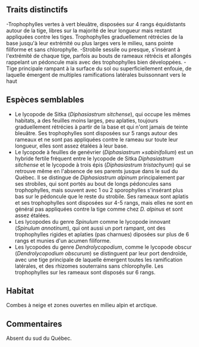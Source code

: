 
<!--
1-https://www.inaturalist.org/observations/33065242
1-https://www.inaturalist.org/observations/238580382
2-https://www.inaturalist.org/observations/238580382
1-https://www.inaturalist.org/observations/125998175
2-https://www.inaturalist.org/observations/33064007
1-https://www.inaturalist.org/observations/247256562
1-https://www.inaturalist.org/observations/33063931
1-https://www.inaturalist.org/observations/125978674
-->

## Traits distinctifs

-Trophophylles vertes à vert bleuâtre, disposées sur 4 rangs équidistants autour de la tige, libres sur la majorité de leur longueur mais restant appliquées contre les tiges. Trophophylles graduellement rétrécies de la base jusqu'à leur extrémité ou plus larges vers le milieu, sans pointe filiforme et sans chlorophylle.
-Strobile sessile ou presque, s'insérant à l'extrémité de chaque tige, parfois au bouts de rameaux rétrécis et allongés rappelant un pédoncule mais avec des trophophylles bien développées.
-Tige principale rampant à la surface du sol ou superficiellement enfouie, de laquelle émergent de multiples ramifications latérales buissonnant vers le haut

## Espèces semblables

- Le lycopode de Sitka (_Diphasiastrum sitchense_), qui occupe les mêmes habitats, a des feuilles moins larges, peu aplaties, toujours graduellement rétrécies à partir de la base et qui n'ont jamais de teinte bleuâtre. Ses trophophylles sont disposées sur 5 rangs autour des rameaux et ne sont pas appliquées contre le rameau sur toute leur longueur, elles sont assez étalées à leur base.
- Le lycopode à feuilles de genévrier (_Diphasiastrum ×sabinifolium_) est un hybride fertile fréquent entre le lycopode de Sitka _Diphasiastrum sitchense_ et le lycopode à trois épis (_Diphasiastrum tristachyum_) qui se retrouve même en l'absence de ses parents jusque dans le sud du Québec. Il se distingue de _Diphasiastrum alpinum_ principalement par ses strobiles, qui sont portés au bout de longs pédoncules sans trophophylles, mais souvent avec 1 ou 2 sporophylles s'insérant plus bas sur le pédoncule que le reste du strobile. Ses rameaux sont aplatis et ses trophophylles sont disposées sur 4-5 rangs, mais elles ne sont en général pas appliquées contre la tige comme chez _D. alpinus_ et sont assez étalées.
- Les lycopodes du genre _Spinulum_ comme le lycopode innovant (_Spinulum annotinum_), qui ont aussi un port rampant, ont des trophophylles rigides et aplaties (pas charnues) diposées sur plus de 6 rangs et munies d'un acumen filiforme.
- Les lycopodes du genre _Dendrolycopodium_, comme le lycopode obscur (_Dendrolycopodium obscurum_) se distinguent par leur port dendroïde, avec une tige principale de laquelle émergent toutes les ramification latérales, et des rhizomes souterrains sans chlorophylle. Les trophophylles sur les rameaux sont disposés sur 6 rangs.


## Habitat

Combes à neige et zones ouvertes en milieu alpin et arctique.

## Commentaires

Absent du sud du Québec.


